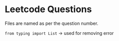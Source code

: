 # Leetcode Questions
Files are named as per the question number.

`from typing import List` -> used for removing error